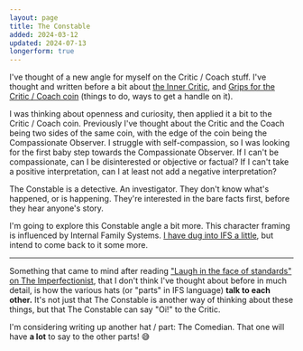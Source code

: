 ```yaml
---
layout: page
title: The Constable
added: 2024-03-12
updated: 2024-07-13
longerform: true
---
```


I've thought of a new angle for myself on the Critic / Coach stuff. I've thought and written before a bit about [the Inner Critic](/thinking/inner-critic/), and [Grips for the Critic / Coach coin](/thinking/grips-for-the-critic-coach-coin/) (things to do, ways to get a handle on it).

I was thinking about openness and curiosity, then applied it a bit to the Critic / Coach coin. Previously I've thought about the Critic and the Coach being two sides of the same coin, with the edge of the coin being the Compassionate Observer. I struggle with self-compassion, so I was looking for the first baby step towards the Compassionate Observer. If I can't be compassionate, can I be disinterested or objective or factual? If I can't take a positive interpretation, can I at least not add a negative interpretation? 

<div class="boxout">
The Constable is a detective. An investigator. They don't know what's happened, or is happening. They're interested in the bare facts first, before they hear anyone's story.
</div>

I'm going to explore this Constable angle a bit more. This character framing is influenced by Internal Family Systems. [I have dug into IFS a little](/thinking/notes-from-IFS-reading/), but intend to come back to it some more.

---

Something that came to mind after reading ["Laugh in the face of standards" on The Imperfectionist](https://ckarchive.com/b/o8ukhqhk2wxv7sp2ww025ap66mwrrho), that I don't think I've thought about before in much detail, is how the various hats (or "parts" in IFS language) **talk to each other.** It's not just that The Constable is another way of thinking about these things, but that The Constable can say "Oi!" to the Critic.

I'm considering writing up another hat / part: The Comedian. That one will have **a lot** to say to the other parts! 😅